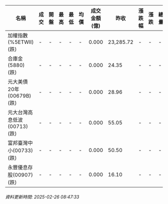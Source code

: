 | 名稱 | 成交 | 開盤 | 最高 | 最低 | 均價 | 成交金額(億) | 昨收 | 漲跌幅 | 漲跌 | 總量 | 昨量 | 振幅 |
| -------- | -------- | -------- | -------- |-------- | -------- | -------- |-------- |-------- |-------- | -------- | -------- |-------- |
|加權指數(%5ETWII) (跌)|-|-|-|-|-|0.000|23,285.72|-|-|-|-|0.00%|
|合庫金(5880) (跌)|-|-|-|-|-|0.000|24.35|-|-|-|-|0.00%|
|元大美債20年(00679B) (跌)|-|-|-|-|-|0.000|28.96|-|-|-|-|0.00%|
|元大台灣高息低波(00713) (跌)|-|-|-|-|-|0.000|55.05|-|-|-|-|0.00%|
|富邦臺灣中小(00733) (跌)|-|-|-|-|-|0.000|50.50|-|-|-|-|0.00%|
|永豐優息存股(00907) (跌)|-|-|-|-|-|0.000|16.10|-|-|-|-|0.00%|
###### 資料更新時間: 2025-02-26 08:47:33